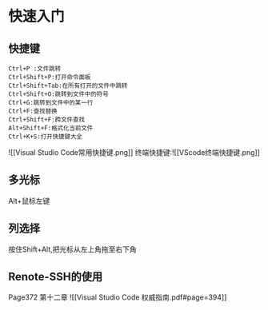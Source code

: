 # 快速入门
## 快捷键
	Ctrl+P :文件跳转
	Ctrl+Shift+P:打开命令面板
	Ctrl+Shift+Tab:在所有打开的文件中跳转
	Ctrl+Shift+O:跳转到文件中的符号
	Ctrl+G:跳转到文件中的某一行
	Ctrl+F:查找替换
	Ctrl+Shift+F:跨文件查找
	Alt+Shift+F:格式化当前文件
	Ctrl+K+S:打开快捷键大全
![[Visual Studio Code常用快捷键.png]]
终端快捷键:![[VScode终端快捷键.png]]
## 多光标
Alt+鼠标左键
## 列选择
按住Shift+Alt,把光标从左上角拖至右下角
## Renote-SSH的使用
Page372 第十二章
![[Visual Studio Code 权威指南.pdf#page=394]]
